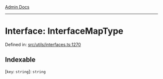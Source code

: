 [Admin Docs](/)

***

# Interface: InterfaceMapType

Defined in: [src/utils/interfaces.ts:1270](https://github.com/PalisadoesFoundation/talawa-admin/blob/main/src/utils/interfaces.ts#L1270)

## Indexable

\[`key`: `string`\]: `string`
